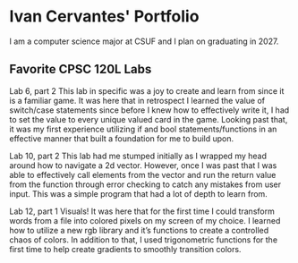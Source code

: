 
# Ivan Cervantes' Portfolio

I am a computer science major at CSUF and I plan on graduating in 2027.

## Favorite CPSC 120L Labs

Lab 6, part 2 
This lab in specific was a joy to create and learn from since it is a familiar game. It was here that in retrospect I learned the value of switch/case statements since before I knew how to effectively write it, I had to set the value to every unique valued card in the game. Looking past that, it was my first experience utilizing if and bool statements/functions in an effective manner that built a foundation for me to build upon.

Lab 10, part 2
This lab had me stumped initially as I wrapped my head around how to navigate a 2d vector. However, once I was past that I was able to effectively call elements from the vector and run the return value from the function through error checking to catch any mistakes from user input. This was a simple program that had a lot of depth to learn from.

Lab 12, part 1
Visuals! It was here that for the first time I could transform words from a file into colored pixels on my screen of my choice. I learned how to utilize a new rgb library and it’s functions to create a controlled chaos of colors. In addition to that, I used trigonometric functions for the first time to help create gradients to smoothly transition colors.
